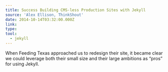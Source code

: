```yaml
---
title: Success Building CMS-less Production Sites with Jekyll
source: 'Alex Ellison, ThinkShout'
date: 2014-10-14T03:32:00.000Z
link:
type:
tool:
  - jekyll
---
```



When Feeding Texas approached us to redesign their site, it became clear we could leverage both their small size and their large ambitions as “pros” for using Jekyll.